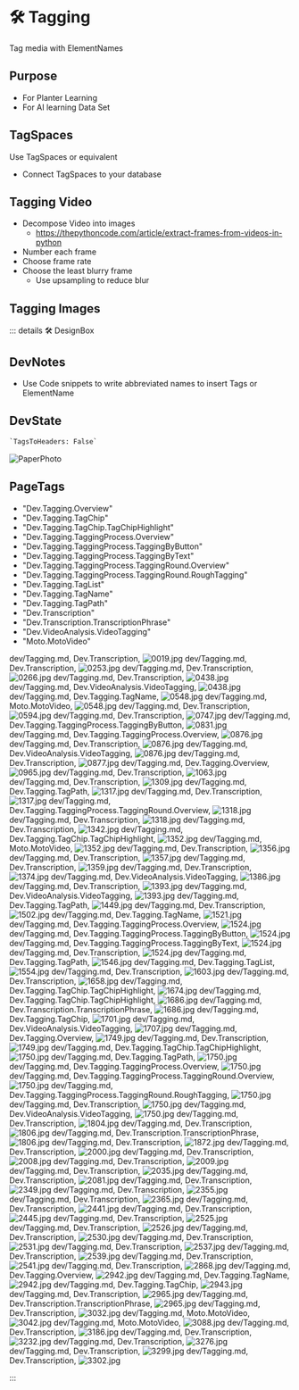 
# 🛠 Tagging

Tag media with ElementNames

## Purpose

- For Planter Learning
- For AI learning Data Set

## TagSpaces

Use TagSpaces or equivalent

- Connect TagSpaces to your database

## Tagging Video

- Decompose Video into images
    - <https://thepythoncode.com/article/extract-frames-from-videos-in-python>
- Number each frame
- Choose frame rate
- Choose the least blurry frame
    - Use upsampling to reduce blur

## Tagging Images

::: details 🛠 <dev>DesignBox</dev>

## DevNotes

- Use Code snippets to write abbreviated names to insert Tags or ElementName

## DevState

```py
`TagsToHeaders: False`
```

![PaperPhoto](/PaperPhoto/0019.jpg)
<h2>PageTags</h2>

- "Dev.Tagging.Overview"
- "Dev.Tagging.TagChip"
- "Dev.Tagging.TagChip.TagChipHighlight"
- "Dev.Tagging.TaggingProcess.Overview"
- "Dev.Tagging.TaggingProcess.TaggingByButton"
- "Dev.Tagging.TaggingProcess.TaggingByText"
- "Dev.Tagging.TaggingProcess.TaggingRound.Overview"
- "Dev.Tagging.TaggingProcess.TaggingRound.RoughTagging"
- "Dev.Tagging.TagList"
- "Dev.Tagging.TagName"
- "Dev.Tagging.TagPath"
- "Dev.Transcription"
- "Dev.Transcription.TranscriptionPhrase"
- "Dev.VideoAnalysis.VideoTagging"
- "Moto.MotoVideo"

dev/Tagging.md, <dev>Dev.Transcription</dev>, ![0019.jpg](/PaperPhoto/0019.jpg)
dev/Tagging.md, <dev>Dev.Transcription</dev>, ![0253.jpg](/PaperPhoto/0253.jpg)
dev/Tagging.md, <dev>Dev.Transcription</dev>, ![0266.jpg](/PaperPhoto/0266.jpg)
dev/Tagging.md, <dev>Dev.Transcription</dev>, ![0438.jpg](/PaperPhoto/0438.jpg)
dev/Tagging.md, <dev>Dev.VideoAnalysis.VideoTagging</dev>, ![0438.jpg](/PaperPhoto/0438.jpg)
dev/Tagging.md, <dev>Dev.Tagging.TagName</dev>, ![0548.jpg](/PaperPhoto/0548.jpg)
dev/Tagging.md, <dev>Moto.MotoVideo</dev>, ![0548.jpg](/PaperPhoto/0548.jpg)
dev/Tagging.md, <dev>Dev.Transcription</dev>, ![0594.jpg](/PaperPhoto/0594.jpg)
dev/Tagging.md, <dev>Dev.Transcription</dev>, ![0747.jpg](/PaperPhoto/0747.jpg)
dev/Tagging.md, <dev>Dev.Tagging.TaggingProcess.TaggingByButton</dev>, ![0831.jpg](/PaperPhoto/0831.jpg)
dev/Tagging.md, <dev>Dev.Tagging.TaggingProcess.Overview</dev>, ![0876.jpg](/PaperPhoto/0876.jpg)
dev/Tagging.md, <dev>Dev.Transcription</dev>, ![0876.jpg](/PaperPhoto/0876.jpg)
dev/Tagging.md, <dev>Dev.VideoAnalysis.VideoTagging</dev>, ![0876.jpg](/PaperPhoto/0876.jpg)
dev/Tagging.md, <dev>Dev.Transcription</dev>, ![0877.jpg](/PaperPhoto/0877.jpg)
dev/Tagging.md, <dev>Dev.Tagging.Overview</dev>, ![0965.jpg](/PaperPhoto/0965.jpg)
dev/Tagging.md, <dev>Dev.Transcription</dev>, ![1063.jpg](/PaperPhoto/1063.jpg)
dev/Tagging.md, <dev>Dev.Transcription</dev>, ![1309.jpg](/PaperPhoto/1309.jpg)
dev/Tagging.md, <dev>Dev.Tagging.TagPath</dev>, ![1317.jpg](/PaperPhoto/1317.jpg)
dev/Tagging.md, <dev>Dev.Transcription</dev>, ![1317.jpg](/PaperPhoto/1317.jpg)
dev/Tagging.md, <dev>Dev.Tagging.TaggingProcess.TaggingRound.Overview</dev>, ![1318.jpg](/PaperPhoto/1318.jpg)
dev/Tagging.md, <dev>Dev.Transcription</dev>, ![1318.jpg](/PaperPhoto/1318.jpg)
dev/Tagging.md, <dev>Dev.Transcription</dev>, ![1342.jpg](/PaperPhoto/1342.jpg)
dev/Tagging.md, <dev>Dev.Tagging.TagChip.TagChipHighlight</dev>, ![1352.jpg](/PaperPhoto/1352.jpg)
dev/Tagging.md, <dev>Moto.MotoVideo</dev>, ![1352.jpg](/PaperPhoto/1352.jpg)
dev/Tagging.md, <dev>Dev.Transcription</dev>, ![1356.jpg](/PaperPhoto/1356.jpg)
dev/Tagging.md, <dev>Dev.Transcription</dev>, ![1357.jpg](/PaperPhoto/1357.jpg)
dev/Tagging.md, <dev>Dev.Transcription</dev>, ![1359.jpg](/PaperPhoto/1359.jpg)
dev/Tagging.md, <dev>Dev.Transcription</dev>, ![1374.jpg](/PaperPhoto/1374.jpg)
dev/Tagging.md, <dev>Dev.VideoAnalysis.VideoTagging</dev>, ![1386.jpg](/PaperPhoto/1386.jpg)
dev/Tagging.md, <dev>Dev.Transcription</dev>, ![1393.jpg](/PaperPhoto/1393.jpg)
dev/Tagging.md, <dev>Dev.VideoAnalysis.VideoTagging</dev>, ![1393.jpg](/PaperPhoto/1393.jpg)
dev/Tagging.md, <dev>Dev.Tagging.TagPath</dev>, ![1449.jpg](/PaperPhoto/1449.jpg)
dev/Tagging.md, <dev>Dev.Transcription</dev>, ![1502.jpg](/PaperPhoto/1502.jpg)
dev/Tagging.md, <dev>Dev.Tagging.TagName</dev>, ![1521.jpg](/PaperPhoto/1521.jpg)
dev/Tagging.md, <dev>Dev.Tagging.TaggingProcess.Overview</dev>, ![1524.jpg](/PaperPhoto/1524.jpg)
dev/Tagging.md, <dev>Dev.Tagging.TaggingProcess.TaggingByButton</dev>, ![1524.jpg](/PaperPhoto/1524.jpg)
dev/Tagging.md, <dev>Dev.Tagging.TaggingProcess.TaggingByText</dev>, ![1524.jpg](/PaperPhoto/1524.jpg)
dev/Tagging.md, <dev>Dev.Transcription</dev>, ![1524.jpg](/PaperPhoto/1524.jpg)
dev/Tagging.md, <dev>Dev.Tagging.TagPath</dev>, ![1546.jpg](/PaperPhoto/1546.jpg)
dev/Tagging.md, <dev>Dev.Tagging.TagList</dev>, ![1554.jpg](/PaperPhoto/1554.jpg)
dev/Tagging.md, <dev>Dev.Transcription</dev>, ![1603.jpg](/PaperPhoto/1603.jpg)
dev/Tagging.md, <dev>Dev.Transcription</dev>, ![1658.jpg](/PaperPhoto/1658.jpg)
dev/Tagging.md, <dev>Dev.Tagging.TagChip.TagChipHighlight</dev>, ![1674.jpg](/PaperPhoto/1674.jpg)
dev/Tagging.md, <dev>Dev.Tagging.TagChip.TagChipHighlight</dev>, ![1686.jpg](/PaperPhoto/1686.jpg)
dev/Tagging.md, <dev>Dev.Transcription.TranscriptionPhrase</dev>, ![1686.jpg](/PaperPhoto/1686.jpg)
dev/Tagging.md, <dev>Dev.Tagging.TagChip</dev>, ![1701.jpg](/PaperPhoto/1701.jpg)
dev/Tagging.md, <dev>Dev.VideoAnalysis.VideoTagging</dev>, ![1707.jpg](/PaperPhoto/1707.jpg)
dev/Tagging.md, <dev>Dev.Tagging.Overview</dev>, ![1749.jpg](/PaperPhoto/1749.jpg)
dev/Tagging.md, <dev>Dev.Transcription</dev>, ![1749.jpg](/PaperPhoto/1749.jpg)
dev/Tagging.md, <dev>Dev.Tagging.TagChip.TagChipHighlight</dev>, ![1750.jpg](/PaperPhoto/1750.jpg)
dev/Tagging.md, <dev>Dev.Tagging.TagPath</dev>, ![1750.jpg](/PaperPhoto/1750.jpg)
dev/Tagging.md, <dev>Dev.Tagging.TaggingProcess.Overview</dev>, ![1750.jpg](/PaperPhoto/1750.jpg)
dev/Tagging.md, <dev>Dev.Tagging.TaggingProcess.TaggingRound.Overview</dev>, ![1750.jpg](/PaperPhoto/1750.jpg)
dev/Tagging.md, <dev>Dev.Tagging.TaggingProcess.TaggingRound.RoughTagging</dev>, ![1750.jpg](/PaperPhoto/1750.jpg)
dev/Tagging.md, <dev>Dev.Transcription</dev>, ![1750.jpg](/PaperPhoto/1750.jpg)
dev/Tagging.md, <dev>Dev.VideoAnalysis.VideoTagging</dev>, ![1750.jpg](/PaperPhoto/1750.jpg)
dev/Tagging.md, <dev>Dev.Transcription</dev>, ![1804.jpg](/PaperPhoto/1804.jpg)
dev/Tagging.md, <dev>Dev.Transcription</dev>, ![1806.jpg](/PaperPhoto/1806.jpg)
dev/Tagging.md, <dev>Dev.Transcription.TranscriptionPhrase</dev>, ![1806.jpg](/PaperPhoto/1806.jpg)
dev/Tagging.md, <dev>Dev.Transcription</dev>, ![1872.jpg](/PaperPhoto/1872.jpg)
dev/Tagging.md, <dev>Dev.Transcription</dev>, ![2000.jpg](/PaperPhoto/2000.jpg)
dev/Tagging.md, <dev>Dev.Transcription</dev>, ![2008.jpg](/PaperPhoto/2008.jpg)
dev/Tagging.md, <dev>Dev.Transcription</dev>, ![2009.jpg](/PaperPhoto/2009.jpg)
dev/Tagging.md, <dev>Dev.Transcription</dev>, ![2035.jpg](/PaperPhoto/2035.jpg)
dev/Tagging.md, <dev>Dev.Transcription</dev>, ![2081.jpg](/PaperPhoto/2081.jpg)
dev/Tagging.md, <dev>Dev.Transcription</dev>, ![2349.jpg](/PaperPhoto/2349.jpg)
dev/Tagging.md, <dev>Dev.Transcription</dev>, ![2355.jpg](/PaperPhoto/2355.jpg)
dev/Tagging.md, <dev>Dev.Transcription</dev>, ![2365.jpg](/PaperPhoto/2365.jpg)
dev/Tagging.md, <dev>Dev.Transcription</dev>, ![2441.jpg](/PaperPhoto/2441.jpg)
dev/Tagging.md, <dev>Dev.Transcription</dev>, ![2445.jpg](/PaperPhoto/2445.jpg)
dev/Tagging.md, <dev>Dev.Transcription</dev>, ![2525.jpg](/PaperPhoto/2525.jpg)
dev/Tagging.md, <dev>Dev.Transcription</dev>, ![2526.jpg](/PaperPhoto/2526.jpg)
dev/Tagging.md, <dev>Dev.Transcription</dev>, ![2530.jpg](/PaperPhoto/2530.jpg)
dev/Tagging.md, <dev>Dev.Transcription</dev>, ![2531.jpg](/PaperPhoto/2531.jpg)
dev/Tagging.md, <dev>Dev.Transcription</dev>, ![2537.jpg](/PaperPhoto/2537.jpg)
dev/Tagging.md, <dev>Dev.Transcription</dev>, ![2539.jpg](/PaperPhoto/2539.jpg)
dev/Tagging.md, <dev>Dev.Transcription</dev>, ![2541.jpg](/PaperPhoto/2541.jpg)
dev/Tagging.md, <dev>Dev.Transcription</dev>, ![2868.jpg](/PaperPhoto/2868.jpg)
dev/Tagging.md, <dev>Dev.Tagging.Overview</dev>, ![2942.jpg](/PaperPhoto/2942.jpg)
dev/Tagging.md, <dev>Dev.Tagging.TagName</dev>, ![2942.jpg](/PaperPhoto/2942.jpg)
dev/Tagging.md, <dev>Dev.Tagging.TagChip</dev>, ![2943.jpg](/PaperPhoto/2943.jpg)
dev/Tagging.md, <dev>Dev.Transcription</dev>, ![2965.jpg](/PaperPhoto/2965.jpg)
dev/Tagging.md, <dev>Dev.Transcription.TranscriptionPhrase</dev>, ![2965.jpg](/PaperPhoto/2965.jpg)
dev/Tagging.md, <dev>Dev.Transcription</dev>, ![3032.jpg](/PaperPhoto/3032.jpg)
dev/Tagging.md, <dev>Moto.MotoVideo</dev>, ![3042.jpg](/PaperPhoto/3042.jpg)
dev/Tagging.md, <dev>Moto.MotoVideo</dev>, ![3088.jpg](/PaperPhoto/3088.jpg)
dev/Tagging.md, <dev>Dev.Transcription</dev>, ![3186.jpg](/PaperPhoto/3186.jpg)
dev/Tagging.md, <dev>Dev.Transcription</dev>, ![3232.jpg](/PaperPhoto/3232.jpg)
dev/Tagging.md, <dev>Dev.Transcription</dev>, ![3276.jpg](/PaperPhoto/3276.jpg)
dev/Tagging.md, <dev>Dev.Transcription</dev>, ![3299.jpg](/PaperPhoto/3299.jpg)
dev/Tagging.md, <dev>Dev.Transcription</dev>, ![3302.jpg](/PaperPhoto/3302.jpg)

:::
